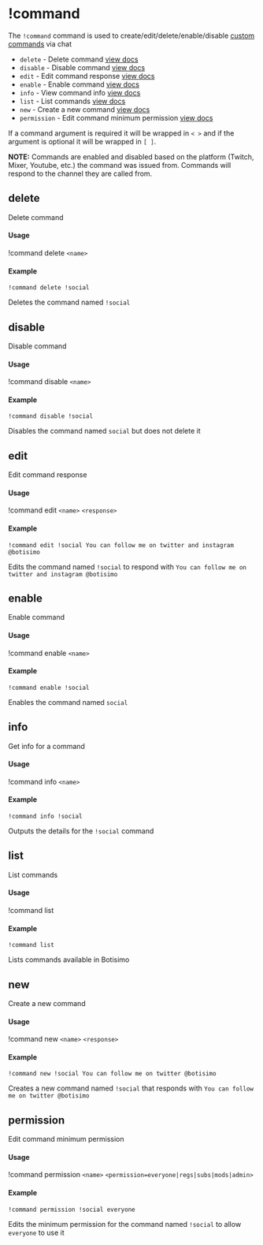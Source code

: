 # !command
The `!command` command is used to create/edit/delete/enable/disable [custom commands](/account/commands) via chat

  - `delete` - Delete command [view docs](#delete)
  - `disable` - Disable command [view docs](#disable)
  - `edit` - Edit command response [view docs](#edit)
  - `enable` - Enable command [view docs](#enable)
  - `info` - View command info [view docs](#info)
  - `list` - List commands [view docs](#list)
  - `new` - Create a new command [view docs](#new)
  - `permission` - Edit command minimum permission [view docs](#permission)

If a command argument is required it will be wrapped in `< >` and if the argument is optional it will be wrapped in `[ ]`.

**NOTE:** Commands are enabled and disabled based on the platform (Twitch, Mixer, Youtube, etc.) the command was issued from. Commands will respond to the channel they are called from.

## delete
Delete command

#### Usage
!command delete `<name>`

#### Example
    !command delete !social

Deletes the command named `!social`

## disable
Disable command

#### Usage
!command disable `<name>`

#### Example
    !command disable !social

Disables the command named `social` but does not delete it

## edit
Edit command response

#### Usage
!command edit `<name>` `<response>`

#### Example
    !command edit !social You can follow me on twitter and instagram @botisimo

Edits the command named `!social` to respond with `You can follow me on twitter and instagram @botisimo`

## enable
Enable command

#### Usage
!command enable `<name>`

#### Example
    !command enable !social

Enables the command named `social`

## info
Get info for a command

#### Usage
!command info `<name>`

#### Example
    !command info !social

Outputs the details for the `!social` command

## list
List commands

#### Usage
!command list

#### Example
    !command list

Lists commands available in Botisimo

## new
Create a new command

#### Usage
!command new `<name>` `<response>`

#### Example
    !command new !social You can follow me on twitter @botisimo

Creates a new command named `!social` that responds with `You can follow me on twitter @botisimo`

## permission
Edit command minimum permission

#### Usage
!command permission `<name>` `<permission=everyone|regs|subs|mods|admin>`

#### Example
    !command permission !social everyone

Edits the minimum permission for the command named `!social` to allow `everyone` to use it
